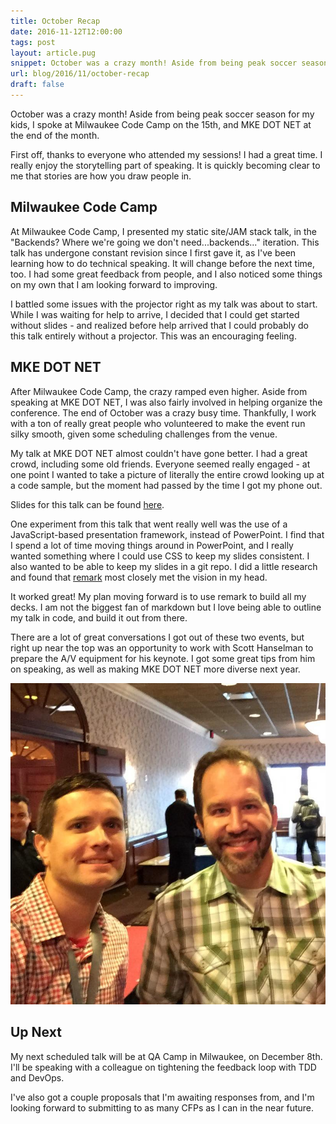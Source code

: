 ```yaml
---
title: October Recap
date: 2016-11-12T12:00:00
tags: post
layout: article.pug
snippet: October was a crazy month! Aside from being peak soccer season for my kids, I had two speaking engagements, and helped organize a conference.
url: blog/2016/11/october-recap
draft: false
---
```


October was a crazy month! Aside from being peak soccer season for my kids, I spoke at Milwaukee Code Camp on the 15th, and MKE DOT NET at the end of the month.

First off, thanks to everyone who attended my sessions! I had a great time. I really enjoy the storytelling part of speaking. It is quickly becoming clear to me that stories are how you draw people in.

## Milwaukee Code Camp

At Milwaukee Code Camp, I presented my static site/JAM stack talk, in the "Backends? Where we're going we don't need...backends..." iteration. This talk has undergone constant revision since I first gave it, as I've been learning how to do technical speaking. It will change before the next time, too. I had some great feedback from people, and I also noticed some things on my own that I am looking forward to improving.

I battled some issues with the projector right as my talk was about to start. While I was waiting for help to arrive, I decided that I could get started without slides - and realized before help arrived that I could probably do this talk entirely without a projector. This was an encouraging feeling.

## MKE DOT NET

After Milwaukee Code Camp, the crazy ramped even higher. Aside from speaking at MKE DOT NET, I was also fairly involved in helping organize the conference. The end of October was a crazy busy time. Thankfully, I work with a ton of really great people who volunteered to make the event run silky smooth, given some scheduling challenges from the venue.

My talk at MKE DOT NET almost couldn't have gone better. I had a great crowd, including some old friends. Everyone seemed really engaged - at one point I wanted to take a picture of literally the entire crowd looking up at a code sample, but the moment had passed by the time I got my phone out.

Slides for this talk can be found [here](https://steven-j-hicks-speaking.netlify.com/code-is-communication/).

One experiment from this talk that went really well was the use of a JavaScript-based presentation framework, instead of PowerPoint. I find that I spend a lot of time moving things around in PowerPoint, and I really wanted something where I could use CSS to keep my slides consistent. I also wanted to be able to keep my slides in a git repo. I did a little research and found that [remark](https://remarkjs.com) most closely met the vision in my head.

It worked great! My plan moving forward is to use remark to build all my decks. I am not the biggest fan of markdown but I love being able to outline my talk in code, and build it out from there.

There are a lot of great conversations I got out of these two events, but right up near the top was an opportunity to work with Scott Hanselman to prepare the A/V equipment for his keynote. I got some great tips from him on speaking, as well as making MKE DOT NET more diverse next year.

![Steven Hicks and Scott Hanselman](/static/img/mkedotnet.jpg)

## Up Next

My next scheduled talk will be at QA Camp in Milwaukee, on December 8th. I'll be speaking with a colleague on tightening the feedback loop with TDD and DevOps.

I've also got a couple proposals that I'm awaiting responses from, and I'm looking forward to submitting to as many CFPs as I can in the near future.
